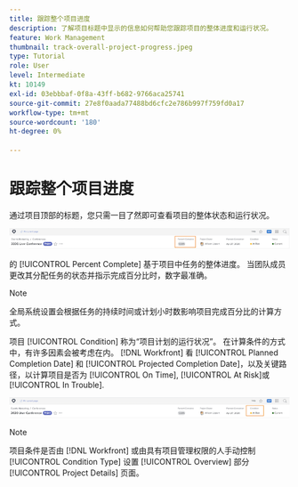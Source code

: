```yaml
---
title: 跟踪整个项目进度
description: 了解项目标题中显示的信息如何帮助您跟踪项目的整体进度和运行状况。
feature: Work Management
thumbnail: track-overall-project-progress.jpeg
type: Tutorial
role: User
level: Intermediate
kt: 10149
exl-id: 03ebbbaf-0f8a-43ff-b682-9766aca25741
source-git-commit: 27e8f0aada77488bd6cfc2e786b997f759fd0a17
workflow-type: tm+mt
source-wordcount: '180'
ht-degree: 0%

---
```


# 跟踪整个项目进度

通过项目顶部的标题，您只需一目了然即可查看项目的整体状态和运行状况。

![显示项目标题 [!UICONTROL Percent Complete]](assets/planner-fund-percent-complete.png)

的 [!UICONTROL Percent Complete] 基于项目中任务的整体进度。 当团队成员更改其分配任务的状态并指示完成百分比时，数字最准确。

>[!NOTE]
>
>全局系统设置会根据任务的持续时间或计划小时数影响项目完成百分比的计算方式。

项目 [!UICONTROL Condition] 称为“项目计划的运行状况”。 在计算条件的方式中，有许多因素会被考虑在内。 [!DNL Workfront] 看 [!UICONTROL Planned Completion Date] 和 [!UICONTROL Projected Completion Date]，以及关键路径，以计算项目是否为 [!UICONTROL On Time], [!UICONTROL At Risk]或 [!UICONTROL In Trouble].

![显示项目标题 [!UICONTROL Condition]](assets/planner-fund-condition.png)

>[!NOTE]
>
>项目条件是否由 [!DNL Workfront] 或由具有项目管理权限的人手动控制 [!UICONTROL Condition Type] 设置 [!UICONTROL Overview] 部分 [!UICONTROL Project Details] 页面。

<!---
learn more urls
Project percent complete overview
Overview of project condition and condition type
--->
